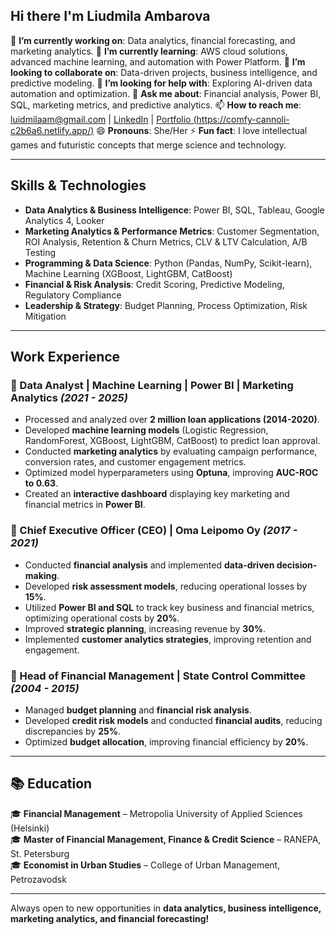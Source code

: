 ## Hi there  I'm Liudmila Ambarova

🔭 **I’m currently working on**: Data analytics, financial forecasting, and marketing analytics.
🌱 **I’m currently learning**: AWS cloud solutions, advanced machine learning, and automation with Power Platform.
👯 **I’m looking to collaborate on**: Data-driven projects, business intelligence, and predictive modeling.
🤔 **I’m looking for help with**: Exploring AI-driven data automation and optimization.
💬 **Ask me about**: Financial analysis, Power BI, SQL, marketing metrics, and predictive analytics.
📫 **How to reach me**: luidmilaam@gmail.com | [LinkedIn](https://www.linkedin.com/in/liudmila-ambarova/) | [Portfolio (https://comfy-cannoli-c2b6a6.netlify.app/)](#)
😄 **Pronouns**: She/Her
⚡ **Fun fact**: I love intellectual games and futuristic concepts that merge science and technology.

---

## Skills & Technologies
- **Data Analytics & Business Intelligence**: Power BI, SQL, Tableau, Google Analytics 4, Looker
- **Marketing Analytics & Performance Metrics**: Customer Segmentation, ROI Analysis, Retention & Churn Metrics, CLV & LTV Calculation, A/B Testing
- **Programming & Data Science**: Python (Pandas, NumPy, Scikit-learn), Machine Learning (XGBoost, LightGBM, CatBoost)
- **Financial & Risk Analysis**: Credit Scoring, Predictive Modeling, Regulatory Compliance
- **Leadership & Strategy**: Budget Planning, Process Optimization, Risk Mitigation

---

## Work Experience
### **🔹 Data Analyst | Machine Learning | Power BI | Marketing Analytics**  _(2021 - 2025)_
- Processed and analyzed over **2 million loan applications (2014-2020)**.
- Developed **machine learning models** (Logistic Regression, RandomForest, XGBoost, LightGBM, CatBoost) to predict loan approval.
- Conducted **marketing analytics** by evaluating campaign performance, conversion rates, and customer engagement metrics.
- Optimized model hyperparameters using **Optuna**, improving **AUC-ROC to 0.63**.
- Created an **interactive dashboard** displaying key marketing and financial metrics in **Power BI**.

### **🔹 Chief Executive Officer (CEO) | Oma Leipomo Oy**  _(2017 - 2021)_
- Conducted **financial analysis** and implemented **data-driven decision-making**.
- Developed **risk assessment models**, reducing operational losses by **15%**.
- Utilized **Power BI and SQL** to track key business and financial metrics, optimizing operational costs by **20%**.
- Improved **strategic planning**, increasing revenue by **30%**.
- Implemented **customer analytics strategies**, improving retention and engagement.

### **🔹 Head of Financial Management | State Control Committee**  _(2004 - 2015)_
- Managed **budget planning** and **financial risk analysis**.
- Developed **credit risk models** and conducted **financial audits**, reducing discrepancies by **25%**.
- Optimized **budget allocation**, improving financial efficiency by **20%**.

---

## 📚 Education
🎓 **Financial Management** – Metropolia University of Applied Sciences (Helsinki)  
🎓 **Master of Financial Management, Finance & Credit Science** – RANEPA, St. Petersburg  
🎓 **Economist in Urban Studies** – College of Urban Management, Petrozavodsk  

---

 Always open to new opportunities in **data analytics, business intelligence, marketing analytics, and financial forecasting!**
